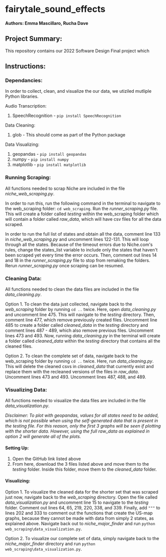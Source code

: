 # fairytale_sound_effects
#### Authors: Emma Mascillaro, Rucha Dave

## **Project Summary**:
This repository contains our 2022 Software Design Final project which


## **Instructions:**
### **Dependancies:**

In order to collect, clean, and visualize the our data, we utiziled mutliple Python libraries. 

Audio Transcription:
1. SpeechRecognition - `pip install SpeechRecognition`

Data Cleaning:
1. glob - This should come as part of the Python package

Data Visualizing: 
1. geopandas - `pip install geopandas`
2. numpy - `pip install numpy`
3. matplotlib - `pip install matplotlib`

### **Running Scraping:**
All functions needed to scrap Niche are included in the file *niche_web_scraping.py*. 

In order to run this, run the following command in the terminal to navigate to the web_scraping folder: `cd web_scraping`. Run the *runner_scraping.py* file. This will create a folder called *testing* within the web_scraping folder which will contain a folder called *raw_data*, which will have csv files for all the data scraped. 

In order to run the full list of states and obtain all the data, comment line 133 in *niche_web_scraping.py* and uncomment lines 122-131. This will loop through all the states. Because of the timeout errors due to Niche.com's rules, change the states_list variable to include only the states that haven't been scraped yet every time the error occurs. Then, comment out lines 14 and 18 in the *runner_scraping.py* file to stop from remaking the folders. Rerun *runner_scraping.py* once scraping can be resumed.

### **Cleaning Data:**
All functions needed to clean the data files are included in the file *data_cleaning.py*. 

Option 1. To clean the data just collected, navigate back to the *web_scraping* folder by running `cd ..` twice. Here, open *data_cleaning.py* and uncomment line 475. This will navigate to the *testing* directory. Then, comment line 477, which remove previously created files. Uncomment line 485 to create a folder called *cleaned_data* in the *testing* directory and comment lines 487 - 489, which also remove previous files. Uncomment lines 473 and 493. Now, running *data_cleaning.py* in the terminal will create a folder called *cleaned_data* within the *testing* directory that contains all the cleaned files.

Option 2. To clean the complete set of data, navigate back to the web_scraping folder by running `cd ..` twice. Here, run *data_cleaning.py*. This will delete the cleaned csvs in *cleaned_data* that currently exist and replace them with the recleaned versions of the files in *raw_data*. Uncomment lines 473 and 493. Uncomment lines 487, 488, and 489.

### **Visualizing Data:**
All functions needed to visualize the data files are included in the file *data_visualization.py*.

*Disclaimer: To plot with geopandas, values for all states need to be added, which is not possible when using the self-generated data that is present in the testing file. For this reason, only the first 3 graphs will be seen if plotting with the shorter data. However, using the full raw_data as explained in option 2 will generate all of the plots.*

#### **Setting Up:**
1. Open the GitHub link listed above
2. From here, download the 3 files listed above and move them to the *testing* folder. Inside this folder, move them to the *cleaned_data* folder.

#### **Visualizing:**
Option 1. To visualize the cleaned data for the shorter set that was scraped just now, navigate back to the *web_scraping* directory. Open the file called *data_visualization.py* and uncomment line 15 to navigate to the *testing* folder. Comment out lines 64, 65, 219, 220, 338, and 339. Finally, add `"""` to lines 202 and 333 to comment out the functions that create the US-map graphs, because they cannot be made with data from simply 2 states, as explained above. Navigate back out to *niche_major_finder* and run `python web_scraping\data_visualization.py`.

Option 2. To visualize our complete set of data, simply navigate back to the *niche_major_finder* directory and run `python web_scraping\data_visualization.py`.
